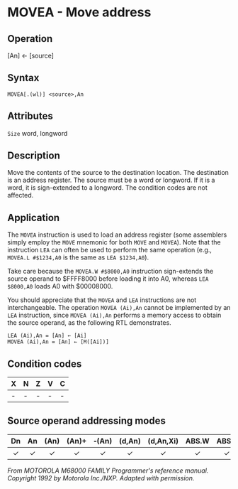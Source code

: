 # MOVEA - Move address

## Operation
[An] ← [source]

## Syntax
```assembly
MOVEA[.(wl)] <source>,An
```

## Attributes
`Size` word, longword

## Description
Move the contents of the source to the destination location. The destination is an address register. The source must be a word or longword. If it is a word, it is sign-extended to a longword. The condition codes are not affected.

## Application
The `MOVEA` instruction is used to load an address register (some assemblers simply employ the `MOVE` mnemonic for both `MOVE` and `MOVEA`). Note that the instruction `LEA` can often be used to perform the same operation (e.g., `MOVEA.L #$1234,A0` is the same as `LEA $1234,A0`).

Take care because the `MOVEA.W #$8000,A0` instruction sign-extends the source operand to $FFFF8000 before loading it into A0, whereas `LEA $8000,A0` loads A0 with $00008000.

You should appreciate that the `MOVEA` and `LEA` instructions are not interchangeable. The operation `MOVEA (Ai),An` cannot be implemented by an `LEA` instruction, since `MOVEA (Ai),An` performs a memory access to obtain the source operand, as the following RTL demonstrates.

```
LEA (Ai),An = [An] ← [Ai]
MOVEA (Ai),An = [An] ← [M([Ai])]
```

## Condition codes
|X|N|Z|V|C|
|--|--|--|--|--|
|-|-|-|-|-|

## Source operand addressing modes
|Dn|An|(An)|(An)+|&#x2011;(An)|(d,An)|(d,An,Xi)|ABS.W|ABS.L|(d,PC)|(d,PC,Xn)|imm|
|:-:|:-:|:-:|:-:|:-:|:-:|:-:|:-:|:-:|:-:|:-:|:-:|
|✓|✓|✓|✓|✓|✓|✓|✓|✓|✓|✓|✓|

*From MOTOROLA M68000 FAMILY Programmer's reference manual. Copyright 1992 by Motorola Inc./NXP. Adapted with permission.*